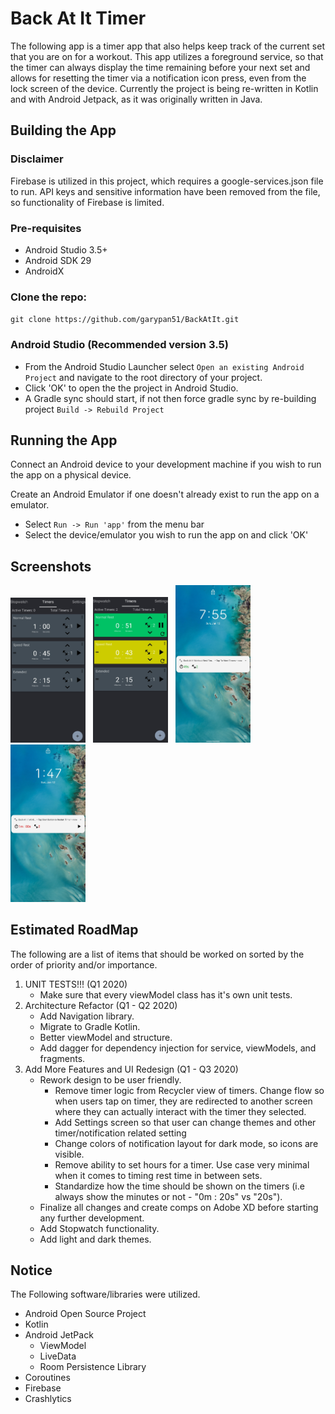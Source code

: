# Back At It Timer

The following app is a timer app that also helps keep track of the current set that you are on for a workout.
This app utilizes a foreground service, so that the timer can always display the time remaining before your next set and allows for 
resetting the timer via a notification icon press, even from the lock screen of the device.
Currently the project is being re-written in Kotlin and with Android Jetpack, as it was originally written in Java. 

## Building the App

### Disclaimer 

Firebase is utilized in this project, which requires a google-services.json file to run. API keys and sensitive information have been removed from the file, so functionality of Firebase is limited. 

### Pre-requisites

* Android Studio 3.5+
* Android SDK 29
* AndroidX

### Clone the repo:

`git clone https://github.com/garypan51/BackAtIt.git`

### Android Studio (Recommended version 3.5)

* From the Android Studio Launcher select `Open an existing Android Project` and navigate to the root directory of your project.
* Click 'OK' to open the the project in Android Studio.
* A Gradle sync should start, if not then force gradle sync by re-building project `Build -> Rebuild Project`

## Running the App

Connect an Android device to your development machine if you wish to run the app on a physical device.

Create an Android Emulator if one doesn't already exist to run the app on a emulator.

* Select `Run -> Run 'app'` from the menu bar
* Select the device/emulator you wish to run the app on and click 'OK'

## Screenshots 
<div>
    <img src="images/Timers.jpg" width="120">
    &nbsp;
    <img src="images/TimerRunningAndPaused.jpg" width="120">
    &nbsp;
    <img src="images/NotificationRunning.jpg" width="120">
    &nbsp;
    <img src="images/NotificationComplete.jpg" width="120">
</div>

## Estimated RoadMap

The following are a list of items that should be worked on sorted by the order of priority and/or importance.
1. UNIT TESTS!!! (Q1 2020)
    * Make sure that every viewModel class has it's own unit tests.
2. Architecture Refactor (Q1 - Q2 2020)
    * Add Navigation library.
    * Migrate to Gradle Kotlin.
    * Better viewModel and structure.
    * Add dagger for dependency injection for service, viewModels, and fragments.
3. Add More Features and UI Redesign (Q1 - Q3 2020)
    * Rework design to be user friendly.
        * Remove timer logic from Recycler view of timers. Change flow so when users tap on timer, they are redirected
        to another screen where they can actually interact with the timer they selected.
        * Add Settings screen so that user can change themes and other timer/notification related setting 
        * Change colors of notification layout for dark mode, so icons are visible.
        * Remove ability to set hours for a timer. Use case very minimal when it comes to timing rest time in between sets.
        * Standardize how the time should be shown on the timers (i.e always show the minutes or not - "0m : 20s" vs "20s").
    * Finalize all changes and create comps on Adobe XD before starting any further development.
    * Add Stopwatch functionality.
    * Add light and dark themes.

## Notice 

The Following software/libraries were utilized.

* Android Open Source Project
* Kotlin
* Android JetPack
    * ViewModel
    * LiveData
    * Room Persistence Library
* Coroutines
* Firebase
* Crashlytics
